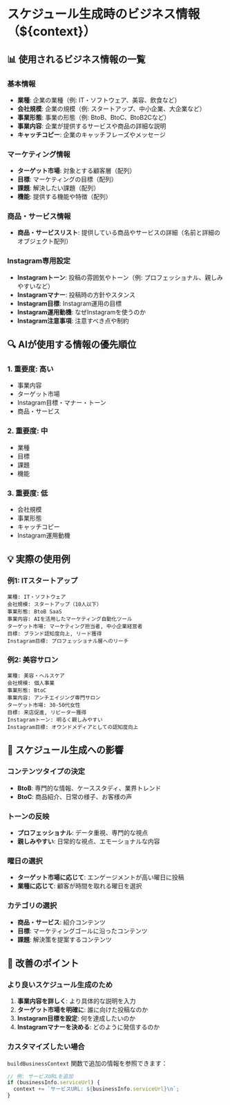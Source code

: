 # スケジュール生成時のビジネス情報（${context}）

## 📊 使用されるビジネス情報の一覧

### 基本情報
- **業種**: 企業の業種（例: IT・ソフトウェア、美容、飲食など）
- **会社規模**: 企業の規模（例: スタートアップ、中小企業、大企業など）
- **事業形態**: 事業の形態（例: BtoB、BtoC、BtoB2Cなど）
- **事業内容**: 企業が提供するサービスや商品の詳細な説明
- **キャッチコピー**: 企業のキャッチフレーズやメッセージ

### マーケティング情報
- **ターゲット市場**: 対象とする顧客層（配列）
- **目標**: マーケティングの目標（配列）
- **課題**: 解決したい課題（配列）
- **機能**: 提供する機能や特徴（配列）

### 商品・サービス情報
- **商品・サービスリスト**: 提供している商品やサービスの詳細（名前と詳細のオブジェクト配列）

### Instagram専用設定
- **Instagramトーン**: 投稿の雰囲気やトーン（例: プロフェッショナル、親しみやすいなど）
- **Instagramマナー**: 投稿時の方針やスタンス
- **Instagram目標**: Instagram運用の目標
- **Instagram運用動機**: なぜInstagramを使うのか
- **Instagram注意事項**: 注意すべき点や制約

## 🔍 AIが使用する情報の優先順位

### 1. 重要度: 高い
- 事業内容
- ターゲット市場
- Instagram目標・マナー・トーン
- 商品・サービス

### 2. 重要度: 中
- 業種
- 目標
- 課題
- 機能

### 3. 重要度: 低
- 会社規模
- 事業形態
- キャッチコピー
- Instagram運用動機

## 💡 実際の使用例

### 例1: ITスタートアップ
```
業種: IT・ソフトウェア
会社規模: スタートアップ（10人以下）
事業形態: BtoB SaaS
事業内容: AIを活用したマーケティング自動化ツール
ターゲット市場: マーケティング担当者, 中小企業経営者
目標: ブランド認知度向上, リード獲得
Instagram目標: プロフェッショナル層へのリーチ
```

### 例2: 美容サロン
```
業種: 美容・ヘルスケア
会社規模: 個人事業
事業形態: BtoC
事業内容: アンチエイジング専門サロン
ターゲット市場: 30-50代女性
目標: 来店促進, リピーター獲得
Instagramトーン: 明るく親しみやすい
Instagram目標: オウンドメディアとしての認知度向上
```

## 🎯 スケジュール生成への影響

### コンテンツタイプの決定
- **BtoB**: 専門的な情報、ケーススタディ、業界トレンド
- **BtoC**: 商品紹介、日常の様子、お客様の声

### トーンの反映
- **プロフェッショナル**: データ重視、専門的な視点
- **親しみやすい**: 日常的な視点、エモーショナルな内容

### 曜日の選択
- **ターゲット市場に応じて**: エンゲージメントが高い曜日に投稿
- **業種に応じて**: 顧客が時間を取れる曜日を選択

### カテゴリの選択
- **商品・サービス**: 紹介コンテンツ
- **目標**: マーケティングゴールに沿ったコンテンツ
- **課題**: 解決策を提案するコンテンツ

## 📝 改善のポイント

### より良いスケジュール生成のため
1. **事業内容を詳しく**: より具体的な説明を入力
2. **ターゲット市場を明確に**: 誰に向けた投稿なのか
3. **Instagram目標を設定**: 何を達成したいのか
4. **Instagramマナーを決める**: どのように発信するのか

### カスタマイズしたい場合
`buildBusinessContext` 関数で追加の情報を参照できます：
```typescript
// 例: サービスURLを追加
if (businessInfo.serviceUrl) {
  context += `サービスURL: ${businessInfo.serviceUrl}\n`;
}
```

